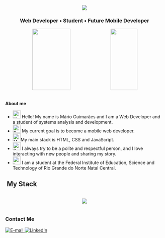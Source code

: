 <div align="center">
<!-- <img height="320em" src="https://mir-s3-cdn-cf.behance.net/project_modules/1400_opt_1/81bb4b165684019.640b6038d133e.gif"/> -->
  <img src="https://private-user-images.githubusercontent.com/103617965/399581105-b0fc04a4-0eef-430c-a9e1-104e351d4585.png?jwt=eyJhbGciOiJIUzI1NiIsInR5cCI6IkpXVCJ9.eyJpc3MiOiJnaXRodWIuY29tIiwiYXVkIjoicmF3LmdpdGh1YnVzZXJjb250ZW50LmNvbSIsImtleSI6ImtleTUiLCJleHAiOjE3MzU3NTYzMzQsIm5iZiI6MTczNTc1NjAzNCwicGF0aCI6Ii8xMDM2MTc5NjUvMzk5NTgxMTA1LWIwZmMwNGE0LTBlZWYtNDMwYy1hOWUxLTEwNGUzNTFkNDU4NS5wbmc_WC1BbXotQWxnb3JpdGhtPUFXUzQtSE1BQy1TSEEyNTYmWC1BbXotQ3JlZGVudGlhbD1BS0lBVkNPRFlMU0E1M1BRSzRaQSUyRjIwMjUwMTAxJTJGdXMtZWFzdC0xJTJGczMlMkZhd3M0X3JlcXVlc3QmWC1BbXotRGF0ZT0yMDI1MDEwMVQxODI3MTRaJlgtQW16LUV4cGlyZXM9MzAwJlgtQW16LVNpZ25hdHVyZT1lYTk3MjliNDczY2Y4MWRlYzI3N2QzM2QzYTY5ZTAxNzI0OWUxM2IzMTQ4YjhhNDk5ZTkwMTlkMjlmZmMyMmMwJlgtQW16LVNpZ25lZEhlYWRlcnM9aG9zdCJ9.W2cPBqFG8n08LOG3pEkYi1VAuID_Ktes41Tw4tChevo"/>
</div>

<h3 align="center">
  Web Developer • Student • Future Mobile Developer
</h3>

<div align='center'>

<div align="center">  
  
  <img width="49%" height="195px" src="https://github-readme-stats.vercel.app/api?username=marioluizguimaraes&show_icons=true&count_private=true&title_color=80F7D4&icon_color=9d00ff&text_color=c9d1d9&bg_color=0d1117&border_color=fff0" /> 
  
  <img width="41%" height="195px" src="https://github-readme-stats.vercel.app/api/top-langs/?username=marioluizguimaraes&layout=compact&title_color=80F7D4&text_color=fff&bg_color=0d1117&border_color=fff0" />
  
</div>

</div>

<div><br />

<p><strong>About me</strong></p>

- <img src="https://raw.githubusercontent.com/Tarikul-Islam-Anik/Animated-Fluent-Emojis/master/Emojis/Hand%20gestures/Hand%20with%20Fingers%20Splayed%20Light%20Skin%20Tone.png" alt="Hand with Fingers Splayed Light Skin Tone" width="25" height="25" /> Hello! My name is Mário Guimarães and I am a Web Developer and a student of systems analysis and development.<br />
- <img src="https://raw.githubusercontent.com/Tarikul-Islam-Anik/Animated-Fluent-Emojis/master/Emojis/Hand%20gestures/Brain.png" alt="Brain" width="25" height="25" /> My current goal is to become a mobile web developer.<br/>
- <img src="https://raw.githubusercontent.com/Tarikul-Islam-Anik/Animated-Fluent-Emojis/master/Emojis/People%20with%20professions/Man%20Technologist%20Light%20Skin%20Tone.png" alt="Man Technologist Light Skin Tone" width="25" height="25" />My main stack is HTML, CSS and JavaScript.<br />
- <img src="https://raw.githubusercontent.com/Tarikul-Islam-Anik/Animated-Fluent-Emojis/master/Emojis/People%20with%20professions/Boy%20Light%20Skin%20Tone.png" alt="Boy Light Skin Tone" width="25" height="25" /> I always try to be a polite and respectful person, and I love interacting with new people and sharing my story.<br />
- <img src="https://raw.githubusercontent.com/Tarikul-Islam-Anik/Animated-Fluent-Emojis/master/Emojis/People%20with%20professions/Teacher%20Light%20Skin%20Tone.png" alt="Left Speech Bubble" width="25" height="25" /> I am a student at the Federal Institute of Education, Science and Technology of Rio Grande do Norte Natal Central.

## &nbsp;My Stack

<p align="center">
  <br/>
  <a href="https://skillicons.dev">
    <img src="https://skillicons.dev/icons?i=html,css,js,nodejs,ts,java,kotlin,py,git,mysql,wordpress" />
  </a>
</p>

#

<h3>Contact Me</h3>
<div align="left">
<p>
<a href="mailto:mariolsg.oficial@gmail.com">
  <img src="https://img.shields.io/badge/-email-020114?style=for-the-badge&amp;logo=microsoft-outlook&amp;logoColor=6ED2B6&amp;color:FFF" alt="E-mail">
</a>
<a href="https://www.linkedin.com/in/mariolz/">
  <img src="https://img.shields.io/badge/-LinkedIn-020114?style=for-the-badge&amp;logo=linkedin&amp;logoColor=6ED2B6&amp;" alt="LinkedIn">
</a>
</div>

